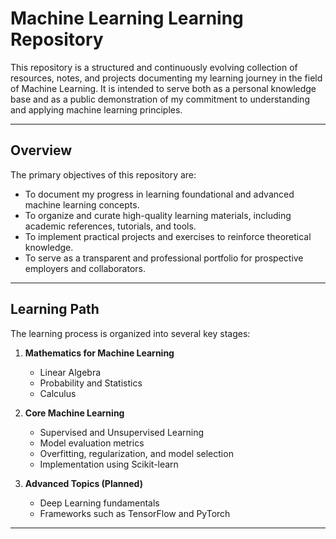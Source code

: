 # Machine Learning Learning Repository

This repository is a structured and continuously evolving collection of resources, notes, and projects documenting my learning journey in the field of Machine Learning. It is intended to serve both as a personal knowledge base and as a public demonstration of my commitment to understanding and applying machine learning principles.

---

## Overview

The primary objectives of this repository are:

- To document my progress in learning foundational and advanced machine learning concepts.
- To organize and curate high-quality learning materials, including academic references, tutorials, and tools.
- To implement practical projects and exercises to reinforce theoretical knowledge.
- To serve as a transparent and professional portfolio for prospective employers and collaborators.

---

## Learning Path

The learning process is organized into several key stages:

1. **Mathematics for Machine Learning**
   - Linear Algebra
   - Probability and Statistics
   - Calculus

2. **Core Machine Learning**
   - Supervised and Unsupervised Learning
   - Model evaluation metrics
   - Overfitting, regularization, and model selection
   - Implementation using Scikit-learn

3. **Advanced Topics (Planned)**
   - Deep Learning fundamentals
   - Frameworks such as TensorFlow and PyTorch

---
